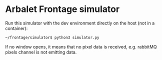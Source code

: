 # Arbalet Frontage simulator

Run this simulator with the dev environment directly on the host (not in a container):
```
~/frontage/simulator$ python3 simulator.py 
```

If no window opens, it means that no pixel data is received, e.g. rabbitMQ pixels channel is not emitting data.